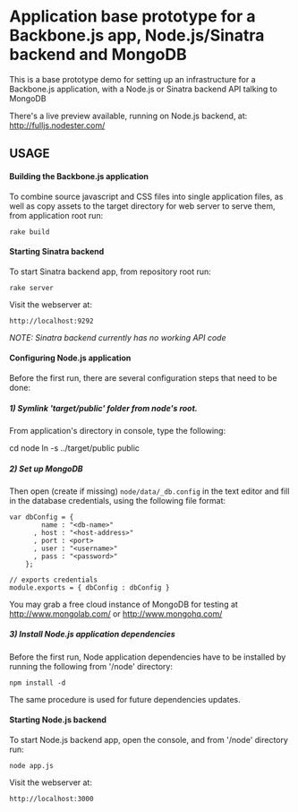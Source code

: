 # Application base prototype for a Backbone.js app, Node.js/Sinatra backend and MongoDB

This is a base prototype demo for setting up an infrastructure for a Backbone.js application, with a Node.js or Sinatra backend API talking to MongoDB

There's a live preview available, running on Node.js backend, at: http://fulljs.nodester.com/


## USAGE

#### Building the Backbone.js application

To combine source javascript and CSS files into single application files, as well as copy assets to the target directory for web server to serve them, from application root run:

    rake build


#### Starting Sinatra backend

To start Sinatra backend app, from repository root run:

    rake server

Visit the webserver at:

    http://localhost:9292

_NOTE: Sinatra backend currently has no working API code_

#### Configuring Node.js application

Before the first run, there are several configuration steps that need to be done:

##### 1) Symlink 'target/public' folder from node's root.

From application's directory in console, type the following:

  cd node
  ln -s ../target/public public

##### 2) Set up MongoDB

Then open (create if missing) `node/data/_db.config` in the text editor and fill in the database credentials, using the following file format:

    var dbConfig = {
            name : "<db-name>"
          , host : "<host-address>"
          , port : <port>
          , user : "<username>"
          , pass : "<password>"
        };

    // exports credentials
    module.exports = { dbConfig : dbConfig }

You may grab a free cloud instance of MongoDB for testing at http://www.mongolab.com/ or http://www.mongohq.com/

##### 3) Install Node.js application dependencies

Before the first run, Node application dependencies have to be installed by running the following from '/node' directory:

    npm install -d

The same procedure is used for future dependencies updates.


#### Starting Node.js backend

To start Node.js backend app, open the console, and from '/node' directory run:

    node app.js

Visit the webserver at:

    http://localhost:3000

